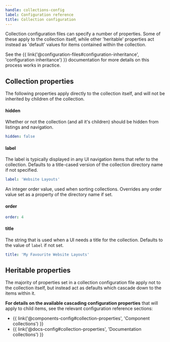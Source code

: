 ```yaml
---
handle: collections-config
label: Configuration reference
title: Collection configuration
---
```


Collection configuration files can specify a number of properties. Some of these apply to the collection itself, while other 'heritable' properties act instead as 'default' values for items contained within the collection.

See the {{ link('@configuration-files#configuration-inheritance', 'configuration inheritance') }} documentation for more details on this process works in practice.

## Collection properties

The following properties apply directly to the collection itself, and will not be inherited by children of the collection.

#### hidden

Whether or not the collection (and all it's children) should be hidden from listings and navigation.

```yaml
hidden: false
```

#### label

The label is typically displayed in any UI navigation items that refer to the collection. Defaults to a title-cased version of the collection directory name if not specified.

```yaml
label: 'Website Layouts'
```

An integer order value, used when sorting collections. Overrides any order value set as a property of the directory name if set.

#### order

```yaml
order: 4
```

#### title

The string that is used when a UI needs a title for the collection. Defaults to the value of `label` if not set.

```yaml
title: 'My Favourite Website Layouts'
```

## Heritable properties

The majority of properties set in a collection configuration file apply not to the collection itself, but instead act as defaults which cascade down to the items within it.

**For details on the available cascading configuration properties** that will apply to  child items, see the relevant configuration reference sections:

* {{ link('@components-config#collection-properties', 'Component collections') }}
* {{ link('@docs-config#collection-properties', 'Documentation collections') }}
